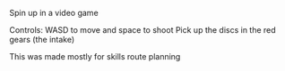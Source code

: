 Spin up in a video game

Controls:
WASD to move and space to shoot
Pick up the discs in the red gears (the intake)

This was made mostly for skills route planning
